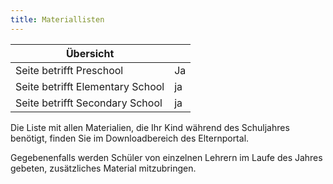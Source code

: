 ```yaml
---
title: Materiallisten
---
```

| Übersicht | |
| --- | --- |
| Seite betrifft Preschool | Ja |
| Seite betrifft Elementary School | ja |
| Seite betrifft Secondary School | ja |

Die Liste mit allen Materialien, die Ihr Kind während des Schuljahres benötigt, finden Sie im Downloadbereich des Elternportal.

Gegebenenfalls werden Schüler von einzelnen Lehrern im Laufe des Jahres gebeten, zusätzliches Material mitzubringen.
